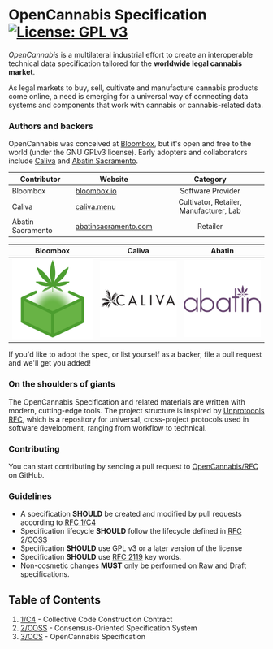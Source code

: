 # OpenCannabis Specification  [![License: GPL v3](https://img.shields.io/badge/License-GPL%20v3-blue.svg?longCache=true&style=flat-square)](https://www.gnu.org/licenses/gpl-3.0)

_OpenCannabis_ is a multilateral industrial effort to create an interoperable technical data specification tailored for
the **worldwide legal cannabis market**.

As legal markets to buy, sell, cultivate and manufacture cannabis products come online, a need is emerging for a
universal way of connecting data systems and components that work with cannabis or cannabis-related data.

### Authors and backers

OpenCannabis was conceived at [Bloombox](https://bloombox.io), but it's open and free to the world (under the GNU GPLv3
license). Early adopters and collaborators include [Caliva](https://caliva.menu) and
[Abatin Sacramento](https://abatinsacramento.com).


| Contributor       | Website                                             | Category                                |
|-------------------|-----------------------------------------------------|:---------------------------------------:|
| Bloombox          | [bloombox.io](https://bloombox.io)                  | Software Provider                       |
| Caliva            | [caliva.menu](https://caliva.menu)                  | Cultivator, Retailer, Manufacturer, Lab |
| Abatin Sacramento | [abatinsacramento.com](http://abatinsacramento.com) | Retailer                                |

| Bloombox | Caliva | Abatin |
|:----------:|:--------:|:--------:|
| [![Bloombox](./3/media/bloombox.png)](https://bloombox.io) | [![Caliva](./3/media/caliva.png)](https://caliva.menu) | [![Abatin](./3/media/abatin.png)](https://abatinsacramento.com) |


If you'd like to adopt the spec, or list yourself as a backer, file a pull request and we'll get you added!


### On the shoulders of giants

The OpenCannabis Specification and related materials are written with modern, cutting-edge tools. The project structure
is inspired by [Unprotocols RFC](https://github.com/unprotocols/rfc), which is a repository for universal, cross-project
protocols used in software development, ranging from workflow to technical.

### Contributing

You can start contributing by sending a pull request to [OpenCannabis/RFC](https://github.com/OpenCannabis/RFC) on
GitHub.

### Guidelines

* A specification **SHOULD** be created and modified by pull requests according to [RFC 1/C4](1/README.md)
* Specification lifecycle **SHOULD** follow the lifecycle defined in [RFC 2/COSS](2/README.md)
* Specification **SHOULD** use GPL v3 or a later version of the license
* Specification **SHOULD** use [RFC 2119](http://tools.ietf.org/html/rfc2119) key words.
* Non-cosmetic changes **MUST** only be performed on Raw and Draft specifications.

## Table of Contents

1. [1/C4](./1/README.md) - Collective Code Construction Contract
1. [2/COSS](./2/README.md) - Consensus-Oriented Specification System
1. [3/OCS](./3/README.md) - OpenCannabis Specification
